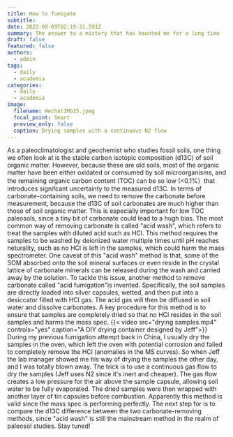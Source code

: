 ```yaml
---
title: How to fumigate
subtitle: 
date: 2022-09-09T02:19:31.591Z
summary: The answer to a mistery that has haunted me for a long time
draft: false
featured: false
authors:
  - admin
tags:
  - daily
  - academia
categories:
  - daily
  - academia
image:
  filename: WechatIMG15.jpeg
  focal_point: Smart
  preview_only: false
  caption: Drying samples with a continuous N2 flow
---
```

As a paleoclimatologist and geochemist who studies fossil soils, one thing we often look at is the stable carbon isotopic composition (d13C) of soil organic matter. However, because these are old soils, most of the organic matter have been either oxidated or comsumed by soil microorganisms, and the remaining organic carbon content (TOC) can be so low (<0.1%）that introduces signifcant uncertainty to the measured d13C. 
In terms of carbonate-containing soils, we need to remove the carbonate before measurement, because the d13C of soil carbonates are much higher than those of soil organic matter. This is especially important for low TOC paleosols, since a tiny bit of carbonate could lead to a hugh bias. The most common way of removing carbonate is called "acid wash", which refers to treat the samples with diluted acid such as HCl. This method requires the samples to be washed by deionized water multiple times until pH reaches neturality, such as no HCl is left in the samples, which could harm the mass spectrometer. One caveat of this "acid wash" method is that, some of the SOM absorbed onto the soil mineral surfaces or even reside in the crystal lattice of carbonate minerals can be released during the wash and carried away by the solution. 
To tackle this issue, another method to remove carbonate called "acid fumigation"is invented. Specifically, the soil samples are directly loaded into silver capsules, wetted, and then put into a desiccator filled with HCl gas. The acid gas will then be diffused in soil water and dissolve carbonates. A key procedure for this method is to ensure that samples are completely dried so that no HCl resides in the soil samples and harms the mass spec.
{{< video src="drying samples.mp4" controls="yes" caption="A DIY drying container designed by Jeff">}}
During my previous fumigation attempt back in China, I usually dry the samples in the oven, which left the oven with potential corrosion and failed to completely remove the HCl (anomalies in the MS curves). So when Jeff the lab manager showed me his way of drying the samples the other day, and I was totally blown away. 
The trick is to use a continuous gas flow to dry the samples (Jeff uses N2 since it's inert and cheaper). The gas flow creates a low pressure for the air above the sample capsule, allowing soil water to be fully evaporated. The dried samples were then wrapped with another layer of tin capsules before combustion. Apparently this method is valid since the mass spec is performing perfectly. 
The next step for is to compare the d13C difference between the two carbonate-removing methods, since "acid wash" is still the mainstream method in the realm of paleosol studies. 
Stay tuned!
